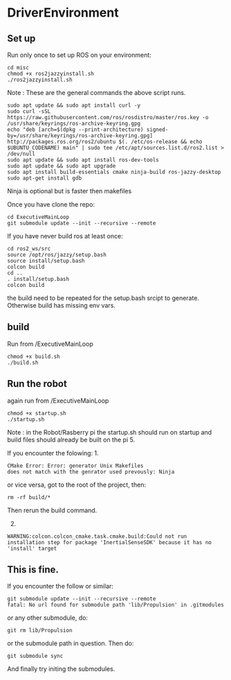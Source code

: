 # DriverEnvironment


## Set up
Run only once to set up ROS on your environment:
```
cd misc
chmod +x ros2jazzyinstall.sh
./ros2jazzyinstall.sh
```
Note : These are the general commands the above script runs.
```
sudo apt update && sudo apt install curl -y
sudo curl -sSL https://raw.githubusercontent.com/ros/rosdistro/master/ros.key -o /usr/share/keyrings/ros-archive-keyring.gpg
echo "deb [arch=$(dpkg --print-architecture) signed-by=/usr/share/keyrings/ros-archive-keyring.gpg] http://packages.ros.org/ros2/ubuntu $(. /etc/os-release && echo $UBUNTU_CODENAME) main" | sudo tee /etc/apt/sources.list.d/ros2.list > /dev/null
sudo apt update && sudo apt install ros-dev-tools
sudo apt update && sudo apt upgrade
sudo apt install build-essentials cmake ninja-build ros-jazzy-desktop
sudo apt-get install gdb
```
Ninja is optional but is faster then makefiles

Once you have clone the repo:
```
cd ExecutiveMainLoop
git submodule update --init --recursive --remote
```
If you have never build ros at least once:
```
cd ros2_ws/src
source /opt/ros/jazzy/setup.bash
source install/setup.bash
colcon build
cd ..
. install/setup.bash
colcon build
```
the build need to be repeated for the setup.bash srcipt to generate. Otherwise build has missing env vars.

## build
Run from /ExecutiveMainLoop
```
chmod +x build.sh
./build.sh
```
## Run the robot
again run from /ExecutiveMainLoop
```
chmod +x startup.sh
./startup.sh
```
Note : in the Robot/Rasberry pi the startup.sh should run on startup and build files should already be built on the pi 5.

If you encounter the folowing:
1.
```
CMake Error: Error: generator Unix Makefiles
does not match with the genrator used prevously: Ninja
```
or vice versa, got to the root of the project, then:
```
rm -rf build/*
```
Then rerun the build command.

2.
```
WARNING:colcon.colcon_cmake.task.cmake.build:Could not run installation step for package 'InertialSenseSDK' because it has no 'install' target
```
This is fine. 
---
If you encounter the follow or similar:
```
git submodule update --init --recursive --remote
fatal: No url found for submodule path 'lib/Propulsion' in .gitmodules
```
or any other submodule, do:
```
git rm lib/Propulsion
```
or the submodule path in question.
Then do:
```
git submodule sync
```
And finally try initing the submodules.
